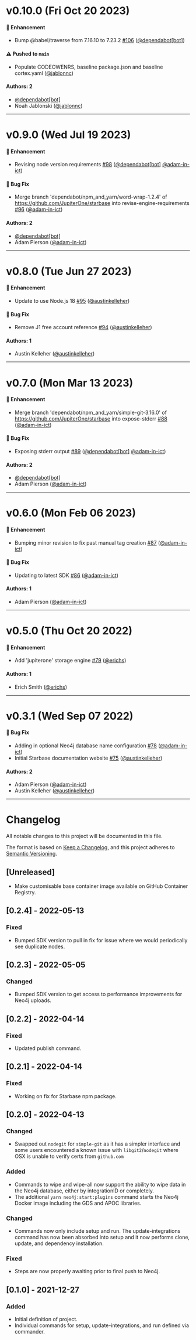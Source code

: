 # v0.10.0 (Fri Oct 20 2023)

#### 🚀 Enhancement

- Bump @babel/traverse from 7.16.10 to 7.23.2 [#106](https://github.com/JupiterOne/starbase/pull/106) ([@dependabot[bot]](https://github.com/dependabot[bot]))

#### ⚠️ Pushed to `main`

- Populate CODEOWENRS, baseline package.json and baseline cortex.yaml ([@jablonnc](https://github.com/jablonnc))

#### Authors: 2

- [@dependabot[bot]](https://github.com/dependabot[bot])
- Noah Jablonski ([@jablonnc](https://github.com/jablonnc))

---

# v0.9.0 (Wed Jul 19 2023)

#### 🚀 Enhancement

- Revising node version requirements [#98](https://github.com/JupiterOne/starbase/pull/98) ([@dependabot[bot]](https://github.com/dependabot[bot]) [@adam-in-ict](https://github.com/adam-in-ict))

#### 🐛 Bug Fix

- Merge branch 'dependabot/npm_and_yarn/word-wrap-1.2.4' of https://github.com/JupiterOne/starbase into revise-engine-requirements [#96](https://github.com/JupiterOne/starbase/pull/96) ([@adam-in-ict](https://github.com/adam-in-ict))

#### Authors: 2

- [@dependabot[bot]](https://github.com/dependabot[bot])
- Adam Pierson ([@adam-in-ict](https://github.com/adam-in-ict))

---

# v0.8.0 (Tue Jun 27 2023)

#### 🚀 Enhancement

- Update to use Node.js 18 [#95](https://github.com/JupiterOne/starbase/pull/95) ([@austinkelleher](https://github.com/austinkelleher))

#### 🐛 Bug Fix

- Remove J1 free account reference [#94](https://github.com/JupiterOne/starbase/pull/94) ([@austinkelleher](https://github.com/austinkelleher))

#### Authors: 1

- Austin Kelleher ([@austinkelleher](https://github.com/austinkelleher))

---

# v0.7.0 (Mon Mar 13 2023)

#### 🚀 Enhancement

- Merge branch 'dependabot/npm_and_yarn/simple-git-3.16.0' of https://github.com/JupiterOne/starbase into expose-stderr [#88](https://github.com/JupiterOne/starbase/pull/88) ([@adam-in-ict](https://github.com/adam-in-ict))

#### 🐛 Bug Fix

- Exposing stderr output [#89](https://github.com/JupiterOne/starbase/pull/89) ([@dependabot[bot]](https://github.com/dependabot[bot]) [@adam-in-ict](https://github.com/adam-in-ict))

#### Authors: 2

- [@dependabot[bot]](https://github.com/dependabot[bot])
- Adam Pierson ([@adam-in-ict](https://github.com/adam-in-ict))

---

# v0.6.0 (Mon Feb 06 2023)

#### 🚀 Enhancement

- Bumping minor revision to fix past manual tag creation [#87](https://github.com/JupiterOne/starbase/pull/87) ([@adam-in-ict](https://github.com/adam-in-ict))

#### 🐛 Bug Fix

- Updating to latest SDK [#86](https://github.com/JupiterOne/starbase/pull/86) ([@adam-in-ict](https://github.com/adam-in-ict))

#### Authors: 1

- Adam Pierson ([@adam-in-ict](https://github.com/adam-in-ict))

---

# v0.5.0 (Thu Oct 20 2022)

#### 🚀 Enhancement

- Add 'jupiterone' storage engine
  [#79](https://github.com/JupiterOne/starbase/pull/79)
  ([@erichs](https://github.com/erichs))

#### Authors: 1

- Erich Smith ([@erichs](https://github.com/erichs))

---

# v0.3.1 (Wed Sep 07 2022)

#### 🐛 Bug Fix

- Adding in optional Neo4j database name configuration
  [#78](https://github.com/JupiterOne/starbase/pull/78)
  ([@adam-in-ict](https://github.com/adam-in-ict))
- Initial Starbase documentation website
  [#75](https://github.com/JupiterOne/starbase/pull/75)
  ([@austinkelleher](https://github.com/austinkelleher))

#### Authors: 2

- Adam Pierson ([@adam-in-ict](https://github.com/adam-in-ict))
- Austin Kelleher ([@austinkelleher](https://github.com/austinkelleher))

---

# Changelog

All notable changes to this project will be documented in this file.

The format is based on [Keep a Changelog](https://keepachangelog.com/en/1.0.0/),
and this project adheres to
[Semantic Versioning](https://semver.org/spec/v2.0.0.html).

## [Unreleased]

- Make customisable base container image available on GitHub Container Registry.

## [0.2.4] - 2022-05-13

### Fixed

- Bumped SDK version to pull in fix for issue where we would periodically see
  duplicate nodes.

## [0.2.3] - 2022-05-05

### Changed

- Bumped SDK version to get access to performance improvements for Neo4j
  uploads.

## [0.2.2] - 2022-04-14

### Fixed

- Updated publish command.

## [0.2.1] - 2022-04-14

### Fixed

- Working on fix for Starbase npm package.

## [0.2.0] - 2022-04-13

### Changed

- Swapped out `nodegit` for `simple-git` as it has a simpler interface and some
  users encountered a known issue with `libgit2`/`nodegit` where OSX is unable
  to verify certs from `github.com`

### Added

- Commands to wipe and wipe-all now support the ability to wipe data in the
  Neo4j database, either by integrationID or completely.
- The additional `yarn neo4j:start:plugins` command starts the Neo4j Docker
  image including the GDS and APOC libraries.

### Changed

- Commands now only include setup and run. The update-integrations command has
  now been absorbed into setup and it now performs clone, update, and dependency
  installation.

### Fixed

- Steps are now properly awaiting prior to final push to Neo4j.

## [0.1.0] - 2021-12-27

### Added

- Initial definition of project.
- Individual commands for setup, update-integrations, and run defined via
  commander.
